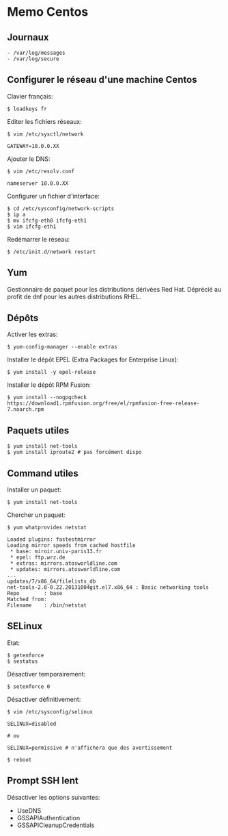 # Memo Centos

## Journaux

	- /var/log/messages
	- /var/log/secure


## Configurer le réseau d'une machine Centos

Clavier français:

	$ loadkeys fr

Editer les fichiers réseaux:

	$ vim /etc/sysctl/network

	GATEWAY=10.0.0.XX

Ajouter le DNS:

	$ vim /etc/resolv.conf

	nameserver 10.0.0.XX

Configurer un fichier d'interface:

	$ cd /etc/sysconfig/network-scripts
	$ ip a
	$ mv ifcfg-eth0 ifcfg-eth1
	$ vim ifcfg-eth1

Redémarrer le réseau:

	$ /etc/init.d/network restart


## Yum

Gestionnaire de paquet pour les distributions dérivées Red Hat. Déprécié au profit de dnf pour les autres distributions
RHEL.


## Dépôts

Activer les extras:

	$ yum-config-manager --enable extras

Installer le dépôt EPEL (Extra Packages for Enterprise Linux):

	$ yum install -y epel-release

Installer le dépôt RPM Fusion:

	$ yum install --nogpgcheck https://download1.rpmfusion.org/free/el/rpmfusion-free-release-7.noarch.rpm


## Paquets utiles

	$ yum install net-tools
	$ yum install iproute2 # pas forcément dispo

## Command utiles

Installer un paquet:

	$ yum install net-tools

Chercher un paquet:

	$ yum whatprovides netstat

	Loaded plugins: fastestmirror
	Loading mirror speeds from cached hostfile
	 * base: miroir.univ-paris13.fr
	 * epel: ftp.wrz.de
	 * extras: mirrors.atosworldline.com
	 * updates: mirrors.atosworldline.com
	...
	updates/7/x86_64/filelists_db
	net-tools-2.0-0.22.20131004git.el7.x86_64 : Basic networking tools                      
	Repo        : base                                                                         
	Matched from:                                                                               
	Filename    : /bin/netstat


## SELinux
	
Etat:

	$ getenforce
	$ sestatus

Désactiver temporairement:

	$ setenforce 0

Désactiver définitivement:

	$ vim /etc/sysconfig/selinux

	SELINUX=disabled
	
	# ou

	SELINUX=permissive # n'affichera que des avertissement

	$ reboot


## Prompt SSH lent

Désactiver les options suivantes:
- UseDNS
- GSSAPIAuthentication
- GSSAPICleanupCredentials
